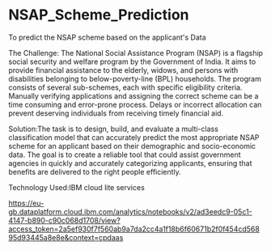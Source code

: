 # NSAP_Scheme_Prediction
To predict the NSAP scheme based on the applicant's Data

The Challenge: The National Social Assistance Program (NSAP) is a flagship social security and 
welfare program by the Government of India. It aims to provide financial assistance to 
the elderly, widows, and persons with disabilities belonging to below-poverty-line (BPL) 
households. The program consists of several sub-schemes, each with specific eligibility 
criteria. Manually verifying applications and assigning the correct scheme can be a time
consuming and error-prone process. Delays or incorrect allocation can prevent 
deserving individuals from receiving timely financial aid. 

Solution:The task is to design, build, and evaluate a multi-class classification model that can 
accurately predict the most appropriate NSAP scheme for an applicant based on their 
demographic and socio-economic data. The goal is to create a reliable tool that could 
assist government agencies in quickly and accurately categorizing applicants, ensuring 
that benefits are delivered to the right people efficiently.

Technology Used:IBM cloud lite services

https://eu-gb.dataplatform.cloud.ibm.com/analytics/notebooks/v2/ad3eedc9-05c1-4147-b890-c90c068d1708/view?access_token=2a5ef930f7f560ab9a7da2cc4a1f18b6f60671b2f0f454cd56895d93445a8e8e&context=cpdaas
